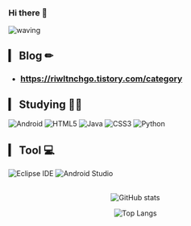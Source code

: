 ### Hi there 👋

![waving](https://capsule-render.vercel.app/api?type=waving&height=200&text=WELCOME!&fontAlign=70&fontAlignY=40&color=gradient)

## ▎ Blog ✏
- ### https://riwltnchgo.tistory.com/category



## ▎ Studying 🤸‍♀️
![Android](https://img.shields.io/badge/Android-3DDC84.svg?&style=for-the-badge&logo=Android&logoColor=white)
![HTML5](https://img.shields.io/badge/html5-%23E34F26.svg?style=for-the-badge&logo=html5&logoColor=white)
![Java](https://img.shields.io/badge/java-%23ED8B00.svg?style=for-the-badge&logo=java&logoColor=white)
![CSS3](https://img.shields.io/badge/CSS3-1572B6.svg?&style=for-the-badge&logo=CSS3&logoColor=white)
![Python](https://img.shields.io/badge/Python-3776AB.svg?&style=for-the-badge&logo=Python&logoColor=white)


## ▎ Tool 💻
 
![Eclipse IDE](https://img.shields.io/badge/Eclipse%20IDE-2C2255.svg?&style=for-the-badge&logo=Eclipse%20IDE&logoColor=white)
![Android Studio](https://img.shields.io/badge/Android%20Studio-3DDC84.svg?&style=for-the-badge&logo=Android%20Studio&logoColor=white)
<br>
</br>
<div align="center">
 
![GitHub stats](https://github-readme-stats-sand-six-91.vercel.app/api?username=riwltnchgo0625&show_icons=true&count_private=true&line_height=24&theme=highcontrast&hide=stars)

![Top Langs](https://github-readme-stats.vercel.app/api/top-langs/?username=riwltnchgo0625&layout=compact&theme=highcontrast)
 
</div>
